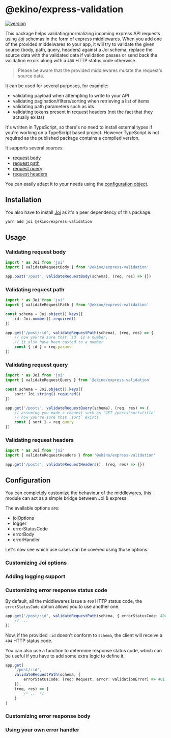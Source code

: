 # @ekino/express-validation

[![version](https://img.shields.io/npm/v/@ekino/express-validation.svg?style=flat-square)](https://www.npmjs.com/package/@ekino/express-validation)

This package helps validating/normalizing incoming express API requests
using [Joi](https://github.com/hapijs/joi) schemas in the form of express middlewares.
When you add one of the provided middelwares to your app, it will try to validate
the given source (body, path, query, headers) against a Joi schema,
replace the source data with the validated data if validation passes
or send back the validation errors along with a `400` HTTP status code otherwise.

> Please be aware that the provided middlewares mutate the request's source data.

It can be used for several purposes, for example:

-   validating payload when attempting to write to your API
-   validating pagination/filters/sorting when retrieving a list of items
-   validating path parameters such as ids
-   validating tokens present in request headers (not the fact that they actually exists)

It's written in TypeScript, so there's no need to install external types
if you're working on a TypeScript based project.
However TypeScript is not required as the published package contains
a compiled version.

It supports several _sources_:

-   [request body](#validating-request-body)
-   [request path](#validating-request-path)
-   [request query](#validating-request-query)
-   [request headers](#validating-request-headers)

You can easily adapt it to your needs using the [configuration object](#configuration).

## Installation

You also have to install [Joi](https://github.com/hapijs/joi) as it's a peer dependency
of this package.

```sh
yarn add joi @ekino/express-validation
```

## Usage

### Validating request body

```typescript
import * as Joi from 'joi'
import { validateRequestBody } from '@ekino/express-validation'

app.post('/post', validateRequestBody(schema), (req, res) => {})
```

### Validating request path

```typescript
import * as Joi from 'joi'
import { validateRequestPath } from '@ekino/express-validation'

const schema = Joi.object().keys({
    id: Joi.number().required()
})

app.get('/post/:id', validateRequestPath(schema), (req, res) => {
    // now you're sure that `id` is a number,
    // it also have been casted to a number
    const { id } = req.params
})
```

### Validating request query

```typescript
import * as Joi from 'joi'
import { validateRequestQuery } from '@ekino/express-validation'

const schema = Joi.object().keys({
    sort: Joi.string().required()
})

app.get('/posts', validateRequestQuery(schema), (req, res) => {
    // assuming you made a request such as `GET /posts?sort=title`
    // now you're sure that `sort` exists
    const { sort } = req.query
})
```

### Validating request headers

```typescript
import * as Joi from 'joi'
import { validateRequestHeaders } from '@ekino/express-validation'

app.get('/posts', validateRequestHeaders(), (req, res) => {})
```

## Configuration

You can completely customize the behaviour of the middlewares,
this module can act as a simple bridge between Joi & express.

The available options are:

-   joiOptions
-   logger
-   errorStatusCode
-   errorBody
-   errorHandler

Let's now see which use cases can be covered using those options.

### Customizing Joi options

### Adding logging support

### Customizing error response status code

By default, all the middlewares issue a `400` HTTP status code,
the `errorStatusCode` option allows you to use another one.

```typescript
app.get('/post/:id', validateRequestPath(schema, { errorStatusCode: 404 }), (req, res) => {
    // ...
})
```

Now, if the provided `:id` doesn't conform to `schema`, the client will receive a `404` HTTP status code.

You can also use a function to determine response status code, which can be useful
if you have to add some extra logic to define it.

```typescript
app.get(
    '/post/:id',
    validateRequestPath(schema, {
        errorStatusCode: (req: Request, error: ValidationError) => 401
    }),
    (req, res) => {
        /* ... */
    }
)
```

### Customizing error response body

### Using your own error handler
